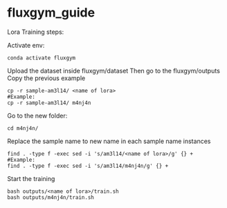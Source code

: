 # fluxgym_guide

Lora Training steps:

Activate env: 
```
conda activate fluxgym
```
Upload the dataset inside fluxgym/dataset
Then go to the fluxgym/outputs
Copy the previous example
```
cp -r sample-am3l14/ <name of lora>
#Example: 
cp -r sample-am3l14/ m4nj4n
```
Go to the new folder: 
```
cd m4nj4n/
```
Replace the sample name to new name in each sample name instances
```
find . -type f -exec sed -i 's/am3l14/<name of lora>/g' {} +
#Example:
find . -type f -exec sed -i 's/am3l14/m4nj4n/g' {} +
```
Start the training
```
bash outputs/<name of lora>/train.sh
bash outputs/m4nj4n/train.sh
```
